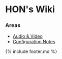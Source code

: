 # HON's Wiki

### Areas

- [Audio & Video](audio-video/)
- [Configuration Notes](config/)

{% include footer.md %}
